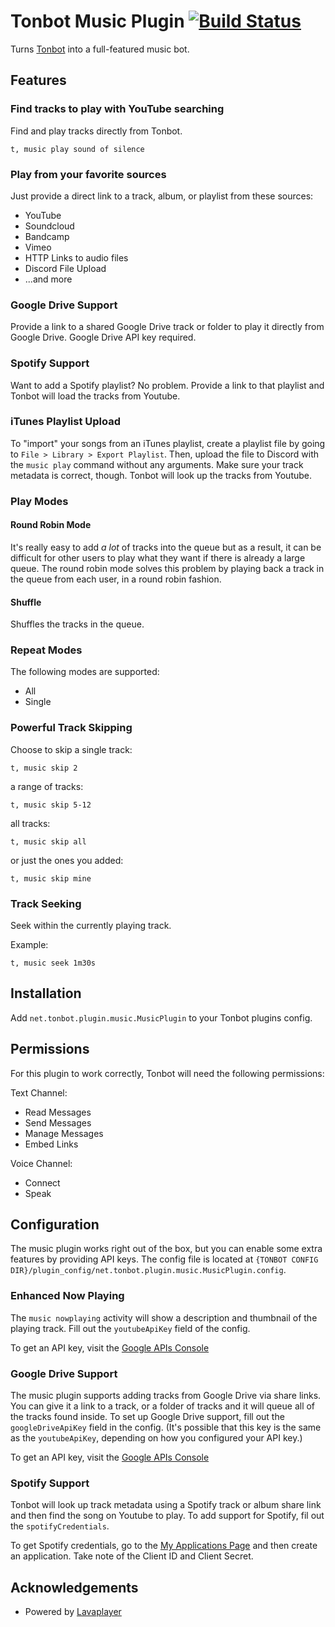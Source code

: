 # Tonbot Music Plugin [![Build Status](https://travis-ci.org/lijamez/tonbot-plugin-music.svg?branch=master)](https://travis-ci.org/lijamez/tonbot-plugin-music)

Turns [Tonbot](https://github.com/lijamez/Tonbot) into a full-featured music bot.

## Features

### Find tracks to play with YouTube searching
Find and play tracks directly from Tonbot.

```
t, music play sound of silence
```

### Play from your favorite sources
Just provide a direct link to a track, album, or playlist from these sources:
* YouTube
* Soundcloud
* Bandcamp
* Vimeo
* HTTP Links to audio files
* Discord File Upload
* ...and more

### Google Drive Support
Provide a link to a shared Google Drive track or folder to play it directly from Google Drive. Google Drive API key required.

### Spotify Support
Want to add a Spotify playlist? No problem. Provide a link to that playlist and Tonbot will load the tracks from Youtube.

### iTunes Playlist Upload
To "import" your songs from an iTunes playlist, create a playlist file by going to ``File > Library > Export Playlist``. Then, upload the file to Discord with the ``music play`` command without any arguments. Make sure your track metadata is correct, though. Tonbot will look up the tracks from Youtube.

### Play Modes

#### Round Robin Mode
It's really easy to add *a lot* of tracks into the queue but as a result, it can be difficult for other users to play what they want if there is already a large queue. The round robin mode solves this problem by playing back a track in the queue from each user, in a round robin fashion.

#### Shuffle
Shuffles the tracks in the queue.

### Repeat Modes
The following modes are supported:
* All
* Single

### Powerful Track Skipping
Choose to skip a single track:
```
t, music skip 2
```

a range of tracks:
```
t, music skip 5-12
```

all tracks:
```
t, music skip all
```

or just the ones you added:
```
t, music skip mine
```

### Track Seeking
Seek within the currently playing track.

Example:
```
t, music seek 1m30s
```

## Installation
Add ``net.tonbot.plugin.music.MusicPlugin`` to your Tonbot plugins config.

## Permissions
For this plugin to work correctly, Tonbot will need the following permissions:

Text Channel:
* Read Messages
* Send Messages
* Manage Messages
* Embed Links

Voice Channel:
* Connect
* Speak

## Configuration
The music plugin works right out of the box, but you can enable some extra features by providing API keys. The config file is located at ``{TONBOT CONFIG DIR}/plugin_config/net.tonbot.plugin.music.MusicPlugin.config``. 

### Enhanced Now Playing
The ``music nowplaying`` activity will show a description and thumbnail of the playing track. Fill out the ``youtubeApiKey`` field of the config.

To get an API key, visit the [Google APIs Console](https://code.google.com/apis/console/)

### Google Drive Support
The music plugin supports adding tracks from Google Drive via share links. You can give it a link to a track, or a folder of tracks and it will queue all of the tracks found inside. To set up Google Drive support, fill out the ``googleDriveApiKey`` field in the config. (It's possible that this key is the same as the ``youtubeApiKey``, depending on how you configured your API key.)

To get an API key, visit the [Google APIs Console](https://code.google.com/apis/console/)

### Spotify Support
Tonbot will look up track metadata using a Spotify track or album share link and then find the song on Youtube to play. To add support for Spotify, fil out the ``spotifyCredentials``.

To get Spotify credentials, go to the [My Applications Page](https://developer.spotify.com/my-applications) and then create an application. Take note of the Client ID and Client Secret.

## Acknowledgements
* Powered by [Lavaplayer](https://github.com/sedmelluq/lavaplayer)

